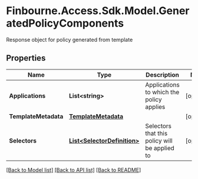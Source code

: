 # Finbourne.Access.Sdk.Model.GeneratedPolicyComponents
Response object for policy generated from template

## Properties

Name | Type | Description | Notes
------------ | ------------- | ------------- | -------------
**Applications** | **List&lt;string&gt;** | Applications to which the policy applies | [optional] 
**TemplateMetadata** | [**TemplateMetadata**](TemplateMetadata.md) |  | [optional] 
**Selectors** | [**List&lt;SelectorDefinition&gt;**](SelectorDefinition.md) | Selectors that this policy will be applied to | [optional] 

[[Back to Model list]](../README.md#documentation-for-models) [[Back to API list]](../README.md#documentation-for-api-endpoints) [[Back to README]](../README.md)

